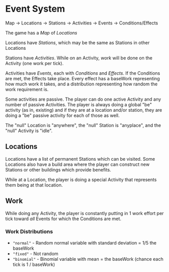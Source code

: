 # Event System

Map -> Locations -> Stations -> Activities -> Events -> Conditions/Effects

The game has a _Map_ of _Locations_

Locations have _Stations_, which may be the same as Stations in other Locations

Stations have _Activities_. While on an Activity, _work_ will be done on the Activity (one work per tick).

Activities have _Events_, each with _Conditions_ and _Effects_. If the Conditions are met, the Effects take place. Every effect has a baseWork representing how much work it takes, and a distribution representing how random the work requirement is.

Some activities are passive. The player can do one active Activity and any number of passive Activities.
The player is always doing a global "be" activity (as in, existing) and if they are at a location and/or station, they are doing a "be" passive activity for each of those as well.

The "null" Location is "anywhere", the "null" Station is "anyplace", and the "null" Activity is "idle".

## Locations

Locations have a list of permanent Stations which can be visited. Some Locations also have a build area where the player can construct new Stations or other buildings which provide benefits. 

While at a Location, the player is doing a special Activity that represents them being at that location.

## Work

While doing any Activity, the player is constantly putting in 1 work effort per tick toward _all_ Events for which the Conditions are met.

### Work Distributions

 * `"normal"`		- Random normal variable with standard deviation = 1/5 the baseWork
 * `"fixed"`		- Not random
 * `"binomial"`		- Binomial variable with mean = the baseWork (chance each tick is 1 / baseWork)
